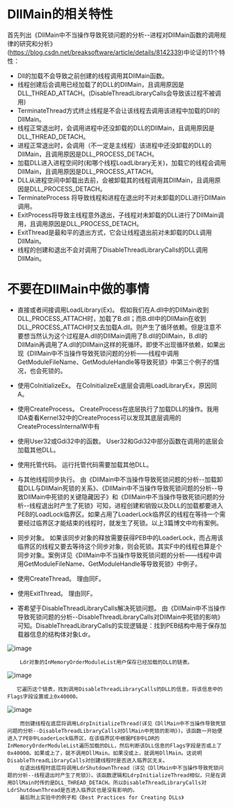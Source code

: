 # DllMain的相关特性

首先列出《DllMain中不当操作导致死锁问题的分析--进程对DllMain函数的调用规律的研究和分析》(https://blog.csdn.net/breaksoftware/article/details/8142339)中论证的11个特性：

- Dll的加载不会导致之前创建的线程调用其DllMain函数。
- 线程创建后会调用已经加载了的DLL的DllMain，且调用原因是DLL_THREAD_ATTACH。(DisableThreadLibraryCalls会导致该过程不被调用)
- TerminateThread方式终止线程是不会让该线程去调用该进程中加载的Dll的DllMain。
- 线程正常退出时，会调用进程中还没卸载的DLL的DllMain，且调用原因是DLL_THREAD_DETACH。
- 进程正常退出时，会调用（不一定是主线程）该进程中还没卸载的DLL的DllMain，且调用原因是DLL_PROCESS_DETACH。
- 加载DLL进入进程空间时(和哪个线程LoadLibrary无关)，加载它的线程会调用DllMain，且调用原因是DLL_PROCESS_ATTACH。
- DLL从进程空间中卸载出去前，会被卸载其的线程调用其DllMain，且调用原因是DLL_PROCESS_DETACH。
- TerminateProcess 将导致线程和进程在退出时不对未卸载的DLL进行DllMain调用。
- ExitProcess将导致主线程意外退出，子线程对未卸载的DLL进行了DllMain调用，且调用原因是DLL_PROCESS_DETACH。
- ExitThread是最和平的退出方式，它会让线程退出前对未卸载的DLL调用DllMain。
- 线程的创建和退出不会对调用了DisableThreadLibraryCalls的DLL调用DllMain。

# 不要在DllMain中做的事情

- 直接或者间接调用LoadLibrary(Ex)。
  假如我们在A.dll中的DllMain收到DLL_PROCESS_ATTACH时，加载了B.dll；而B.dll中的DllMain在收到DLL_PROCESS_ATTACH时又去加载A.dll。则产生了循环依赖。但是注意不要想当然认为这个过程是A.dll的DllMain调用了B.dll的DllMain，B.dll的DllMain再调用了A.dll的DllMain这样的死循环。即使不出现循环依赖，如果出现《DllMain中不当操作导致死锁问题的分析——线程中调用GetModuleFileName、GetModuleHandle等导致死锁》中第三个例子的情况，也会死锁的。

- 使用CoInitializeEx。
  在CoInitializeEx底层会调用LoadLibraryEx，原因同A。

- 使用CreateProcess。
  CreateProcess在底层执行了加载DLL的操作。我用IDA查看Kernel32中的CreateProcess可以发现其底层调用的CreateProcessInternalW中有

- 使用User32或Gdi32中的函数。
  User32和Gdi32中部分函数在调用的底层会加载其他DLL。

- 使用托管代码。
  运行托管代码需要加载其他DLL。

- 与其他线程同步执行。
  由《DllMain中不当操作导致死锁问题的分析--加载卸载DLL与DllMain死锁的关系》、《DllMain中不当操作导致死锁问题的分析--导致DllMain中死锁的关键隐藏因子》和《DllMain中不当操作导致死锁问题的分析--线程退出时产生了死锁》可知，进程创建和销毁以及DLL的加载都要进入PEB的LoadLock临界区。如果占用了LoaderLock临界区的线程在等待一个需要经过临界区才能结束的线程时，就发生了死锁。以上3篇博文中均有案例。

- 同步对象。
  如果该同步对象的释放需要获得PEB中的LoaderLock，而占用该临界区的线程又要去等待这个同步对象，则会死锁。其实F中的线程也算是个同步对象。案例详见《DllMain中不当操作导致死锁问题的分析——线程中调用GetModuleFileName、GetModuleHandle等导致死锁》中例子。

- 使用CreateThread。
  理由同F。

- 使用ExitThread。
  理由同F。

- 寄希望于DisableThreadLibraryCalls解决死锁问题。
  由《DllMain中不当操作导致死锁问题的分析--DisableThreadLibraryCalls对DllMain中死锁的影响》可知。DisableThreadLibraryCalls的实现逻辑是：找到PEB结构中用于保存加载器信息的结构体对象Ldr。
        
![image](https://github.com/f304646673/dll_best_prac/assets/5725174/384f88be-914e-4bf0-9a29-00202cc2676b)
        
        Ldr对象的InMemoryOrderModuleList用户保存已经加载的DLL的链表。
        
![image](https://github.com/f304646673/dll_best_prac/assets/5725174/8443a5bd-0a1b-4540-a804-fd4346a79b40)
       
       它遍历这个链表，找到调用DisableThreadLibraryCalls的DLL的信息，将该信息中的Flags字段设置或上0x40000。
       
![image](https://github.com/f304646673/dll_best_prac/assets/5725174/7f77182b-7c6e-446c-9453-78a78074d4c9)
        
        而创建线程在底层将调用LdrpInitializeThread(详见《DllMain中不当操作导致死锁问题的分析--DisableThreadLibraryCalls对DllMain中死锁的影响》)。该函数一开始便进入了PEB中LoaderLock临界区，在该临界区中根据PEB中LDR的InMemoryOrderModuleList遍历加载的DLL，然后判断该DLL信息的Flags字段是否或上了0x40000。如果或上了，就不调用DllMain。如果没或上，就调用DllMain。这说明DisableThreadLibraryCalls对创建线程时是否进入临界区无关。
        在退出线程时底层将调用LdrShutdownThread（详见《DllMain中不当操作导致死锁问题的分析--线程退出时产生了死锁》）。该函数逻辑和LdrpInitializeThread相似，只是在调用DllMain时传的是DLL_THREAD_DETACH。所以DisableThreadLibraryCalls对LdrShutdownThread是否进入临界区也是没有影响的。
        最后附上实验中的例子和《Best Practices for Creating DLLs》
